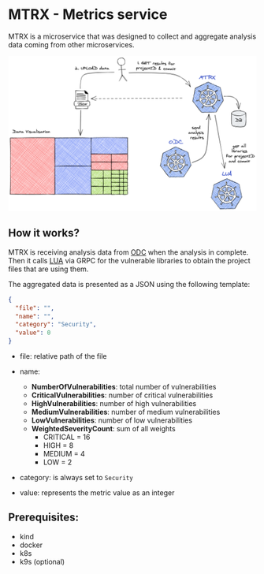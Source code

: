 # MTRX - Metrics service

MTRX is a microservice that was designed to collect and aggregate analysis data coming from
other microservices. 

![](docs/flow-bg.png)

## How it works?

MTRX is receiving analysis data from [ODC](https://github.com/iantal/odc) when the 
analysis in complete. Then it calls [LUA](https://github.com/iantal/lua) via GRPC for the vulnerable libraries to obtain the
project files that are using them.  

The aggregated data is presented as a JSON using the following template:

```json
{
  "file": "",
  "name": "",
  "category": "Security",
  "value": 0
}
```

* file: relative path of the file
* name:
    * **NumberOfVulnerabilities**: total number of vulnerabilities
    * **CriticalVulnerabilities**: number of critical vulnerabilities
    * **HighVulnerabilities**: number of high vulnerabilities
    * **MediumVulnerabilities**: number of medium vulnerabilities
    * **LowVulnerabilities**: number of low vulnerabilities
    * **WeightedSeverityCount**: sum of all weights
      * CRITICAL = 16
      * HIGH = 8
      * MEDIUM = 4 
      * LOW = 2
    
* category: is always set to `Security`
* value: represents the metric value as an integer

## Prerequisites:
- kind
- docker
- k8s
- k9s (optional)

